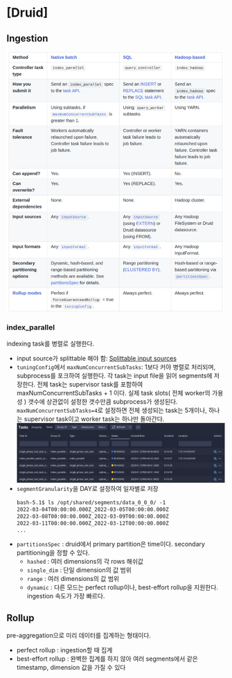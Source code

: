 # [Druid] 
## Ingestion
![](img/2023-01-23-12-57-39.png)

### index_parallel
indexing task를 병렬로 실행한다.
- input source가 splittable 해야 함: [Splittable input sources](https://druid.apache.org/docs/latest/ingestion/native-batch.html#splittable-input-sources)
- `tuningConfig`에서 `maxNumConcurrentSubTasks`: 1보다 커야 병렬로 처리되며, subprocess를 포크하여 실행한다. 각 task는 input file을 읽어 segments에 저장한다.  전체 task는 supervisor task를 포함하여 maxNumConcurrentSubTasks + 1 이다. 실제 task slots( 전체 worker의 가용성 ) 갯수에 상관없이 설정한 갯수만큼 subprocess가 생성된다. `maxNumConcurrentSubTasks=4`로 설정하면 전체 생성되는 task는 5개이나, 하나는 supervisor task이고 worker task는 하나만 돌아간다.  
    ![](img/2023-01-23-13-02-55.png)
- `segmentGranularity`을 DAY로 설정하여 일자별로 저장  
    ```
    bash-5.1$ ls /opt/shared/segments/data_0_0_0/ -1 
    2022-03-04T00:00:00.000Z_2022-03-05T00:00:00.000Z
    2022-03-08T00:00:00.000Z_2022-03-09T00:00:00.000Z
    2022-03-11T00:00:00.000Z_2022-03-12T00:00:00.000Z
    ...
    ```
- `partitionsSpec` : druid에서 primary partition은 time이다. secondary partitioning을 정할 수 있다.
    - `hashed` : 여러 dimensions의 각 rows 해쉬값
    - `single_dim` : 단일 dimension의 값 범위
    - `range` : 여러 dimensions의 값 범위
    - `dynamic` : 다른 모드는 perfect rollup이나, best-effort rollup을 지원한다. ingestion 속도가 가장 빠르다. 

## Rollup
pre-aggregation으로 미리 데이터를 집계하는 형태이다.
- perfect rollup : ingestion할 때 집계
- best-effort rollup : 완벽한 집계를 하지 않아 여러 segments에서 같은 timestamp, dimension 값을 가질 수 있다